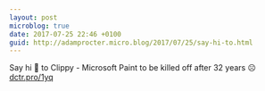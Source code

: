 ```yaml
---
layout: post
microblog: true
date: 2017-07-25 22:46 +0100
guid: http://adamprocter.micro.blog/2017/07/25/say-hi-to.html
---
```

Say hi 👋 to Clippy - Microsoft Paint to be killed off after 32 years ☹️ [dctr.pro/1yq](http://dctr.pro/1yq)
